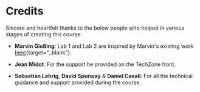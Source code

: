 # Credits

Sincere and heartfelt thanks to the below people who helped in various stages of creating this course:

  - **Marvin Gießing**: Lab 1 and Lab 2 are inspired by Marvin's existing work [here](https://github.com/mgiessing/bcn-lab-2084/){target="_blank"}.

  - **Jean Midot**: For the support he provided on the TechZone front.
  
  - **Sebastian Lehrig**, **David Spurway** & **Daniel Casali**: For all the technical guidance and support provided during the course.

